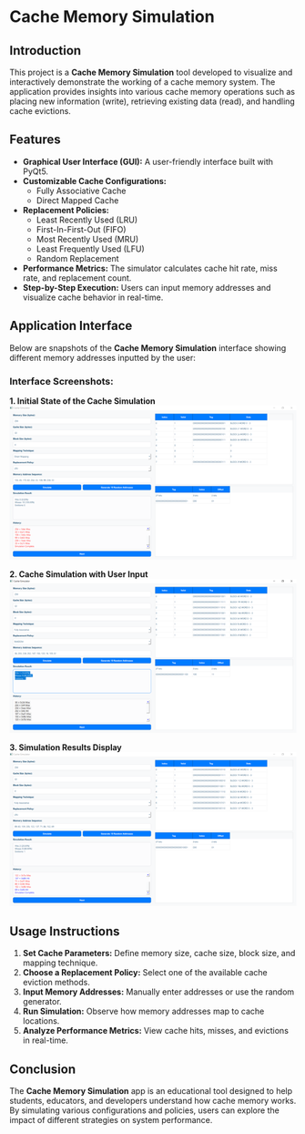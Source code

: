 # Cache Memory Simulation

## Introduction

This project is a **Cache Memory Simulation** tool developed to visualize and interactively demonstrate the working of a cache memory system. The application provides insights into various cache memory operations such as placing new information (write), retrieving existing data (read), and handling cache evictions.

## Features

- **Graphical User Interface (GUI):** A user-friendly interface built with PyQt5.
- **Customizable Cache Configurations:**
  - Fully Associative Cache
  - Direct Mapped Cache
- **Replacement Policies:**
  - Least Recently Used (LRU)
  - First-In-First-Out (FIFO)
  - Most Recently Used (MRU)
  - Least Frequently Used (LFU)
  - Random Replacement
- **Performance Metrics:** The simulator calculates cache hit rate, miss rate, and replacement count.
- **Step-by-Step Execution:** Users can input memory addresses and visualize cache behavior in real-time.

## Application Interface

Below are snapshots of the **Cache Memory Simulation** interface showing different memory addresses inputted by the user:

### Interface Screenshots:

**1. Initial State of the Cache Simulation**  
![Initial State](readme_assets/1.png)

**2. Cache Simulation with User Input**  
![Simulation in Progress](readme_assets/2.png)

**3. Simulation Results Display**  
![Results](readme_assets/3.png)

## Usage Instructions

1. **Set Cache Parameters:** Define memory size, cache size, block size, and mapping technique.
2. **Choose a Replacement Policy:** Select one of the available cache eviction methods.
3. **Input Memory Addresses:** Manually enter addresses or use the random generator.
4. **Run Simulation:** Observe how memory addresses map to cache locations.
5. **Analyze Performance Metrics:** View cache hits, misses, and evictions in real-time.

## Conclusion

The **Cache Memory Simulation** app is an educational tool designed to help students, educators, and developers understand how cache memory works. By simulating various configurations and policies, users can explore the impact of different strategies on system performance.


